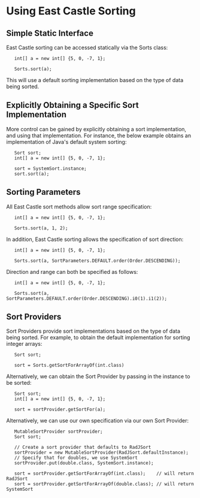 # Using East Castle Sorting

## Simple Static Interface

East Castle sorting can be accessed statically via the Sorts class:
```
   int[] a = new int[] {5, 0, -7, 1};

   Sorts.sort(a);
```
This will use a default sorting implementation based on the type of data being sorted.

## Explicitly Obtaining a Specific Sort Implementation

More control can be gained by explicitly obtaining a sort implementation, and using that implementation. For instance, the below example obtains an implementation of Java's default system sorting:
```
   Sort sort;
   int[] a = new int[] {5, 0, -7, 1};
   
   sort = SystemSort.instance;
   sort.sort(a);
```

## Sorting Parameters

All East Castle sort methods allow sort range specification:
```
   int[] a = new int[] {5, 0, -7, 1};

   Sorts.sort(a, 1, 2);
```

In addition, East Castle sorting allows the specification of sort direction:
```
   int[] a = new int[] {5, 0, -7, 1};

   Sorts.sort(a, SortParameters.DEFAULT.order(Order.DESCENDING));
```

Direction and range can both be specified as follows:
```
   int[] a = new int[] {5, 0, -7, 1};

   Sorts.sort(a, SortParameters.DEFAULT.order(Order.DESCENDING).i0(1).i1(2));
```

## Sort Providers

Sort Providers provide sort implementations based on the type of data being sorted. For example, to obtain the default implementation for sorting integer arrays:
```
   Sort	sort;
   
   sort = Sorts.getSortForArrayOf(int.class)
```

Alternatively, we can obtain the Sort Provider by passing in the instance to be sorted:
```
   Sort	sort;
   int[] a = new int[] {5, 0, -7, 1};
   
   sort = sortProvider.getSortFor(a);
```

Alternatively, we can use our own specification via our own Sort Provider:
```
   MutableSortProvider sortProvider;
   Sort	sort;   

   // Create a sort provider that defaults to RadJSort
   sortProvider = new MutableSortProvider(RadJSort.defaultInstance);
   // Specify that for doubles, we use SystemSort
   sortProvider.put(double.class, SystemSort.instance);
   
   sort = sortProvider.getSortForArrayOf(int.class);    // will return RadJSort
   sort = sortProvider.getSortForArrayOf(double.class); // will return SystemSort   
```

